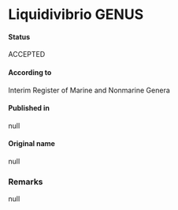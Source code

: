 Liquidivibrio GENUS
=======

#### Status
ACCEPTED

#### According to
Interim Register of Marine and Nonmarine Genera

#### Published in
null

#### Original name
null

### Remarks
null